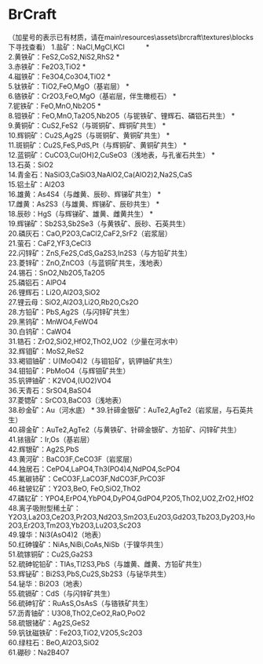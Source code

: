   # BrCraft            

（加星号的表示已有材质，请在main\resources\assets\brcraft\textures\blocks下寻找查看）
1.盐矿：NaCl,MgCl,KCl            *            
2.黄铁矿：FeS2,CoS2,NiS2,RhS2            *            
3.赤铁矿：Fe2O3,TiO2            *            
4.磁铁矿：Fe3O4,Co3O4,TiO2            *            
5.钛铁矿：TiO2,FeO,MgO（基岩层）            *            
6.铬铁矿：Cr2O3,FeO,MgO（基岩层，伴生橄榄石）            *            
7.铌铁矿：FeO,MnO,Nb2O5            *            
8.钽铁矿：FeO,MnO,Ta2O5,Nb2O5（与铌铁矿、锂辉石、磷铝石共生）         *               
9.黄铜矿：CuS2,FeS2（与斑铜矿、辉铜矿共生）            *            
10.辉铜矿：Cu2S,Ag2S（与斑铜矿、黄铜矿共生）            *            
11.斑铜矿：Cu2S,FeS,PdS,Pt（与辉铜矿、黄铜矿共生）            *            
12.蓝铜矿：CuCO3,Cu(OH)2,CuSeO3（浅地表，与孔雀石共生）            *            
13.石英：SiO2            
14.青金石：NaSiO3,CaSiO3,NaAlO2,Ca(AlO2)2,Na2S,CaS            
15.铝土矿：Al2O3            
16.雄黄：As4S4（与雌黄、辰砂、辉锑矿共生）            *            
17.雌黄：As2S3（与雄黄、辉锑矿、辰砂共生）            *            
18.辰砂：HgS（与辉锑矿、雄黄、雌黄共生）            *            
19.辉锑矿：Sb2S3,Sb2Se3（与黄铁矿、辰砂、石英共生）            
20.磷灰石：CaO,P2O3,CaCl2,CaF2,SrF2（岩浆层）            
21.萤石：CaF2,YF3,CeCl3            
22.闪锌矿：ZnS,Fe2S,CdS,Ga2S3,In2S3（与方铅矿共生）            
23.菱锌矿：ZnO,ZnCO3（与蓝铜矿共生，浅地表）            
24.锡石：SnO2,Nb2O5,Ta2O5            
25.磷铝石：AlPO4            
26.锂辉石：Li2O,Al2O3,SiO2            
27.锂云母：SiO2,Al2O3,Li2O,Rb2O,Cs2O            
28.方铅矿：PbS,Ag2S（与闪锌矿共生）            
29.黑钨矿：MnWO4,FeWO4            
30.白钨矿：CaWO4            
31.锆石：ZrO2,SiO2,HfO2,ThO2,UO2（少量在河水中）            
32.辉钼矿：MoS2,ReS2            
33.褐钼铀矿：U(MoO4)2（与钼铅矿，钒钾铀矿共生）            
34.钼铅矿：PbMoO4（与辉钼矿共生）            
35.钒钾铀矿：K2VO4,(UO2)VO4            
36.天青石：SrSO4,BaSO4            
37.菱锶矿：SrCO3,BaCO3（浅地表）            
38.砂金矿：Au（河水底）            *
39.针碲金银矿：AuTe2,AgTe2（岩浆层，与石英共生）            
40.碲金矿：AuTe2,AgTe2（与黄铁矿、针碲金银矿、方铅矿、闪锌矿共生）            
41.铱锇矿：Ir,Os（基岩层）            
42.辉银矿：Ag2S,PbS            
43.黄河矿：BaCO3F,CeCO3F（岩浆层）            
44.独居石：CePO4,LaPO4,Th3(PO4)4,NdPO4,ScPO4            
45.氟碳铈矿：CeCO3F,LaCO3F,NdCO3F,PrCO3F            
46.硅铍钇矿：Y2O3,BeO,	FeO,SiO2,ThO2            
47.磷钇矿：YPO4,ErPO4,YbPO4,DyPO4,GdPO4,P2O5,ThO2,UO2,ZrO2,HfO2            
48.离子吸附型稀土矿：Y2O3,La2O3,Ce2O3,Pr2O3,Nd2O3,Sm2O3,Eu2O3,Gd2O3,Tb2O3,Dy2O3,Ho2O3,Er2O3,Tm2O3,Yb2O3,Lu2O3,Sc2O3            
49.镍华：Ni3(AsO4)2（地表）            
50.红砷镍矿：NiAs,NiBi,CoAs,NiSb（于镍华共生）            
51.硫镓铜矿：Cu2S,Ga2S3            
52.硫砷铊铅矿：TlAs,Tl2S3,PbS（与雄黄、雌黄、方铅矿共生）            
53.辉铋矿：Bi2S3,PbS,Cu2S,Sb2S3（与铋华共生）            
54.铋华：Bi2O3（地表）            
55.硫镉矿：CdS（与闪锌矿共生）            
56.硫砷钌矿：RuAsS,OsAsS（与铬铁矿共生）            
57.沥青铀矿：U3O8,ThO2,CeO2,RaO,PoO2            
58.硫银锗矿：Ag2S,GeS2            
59.钒钛磁铁矿：Fe2O3,TiO2,V2O5,Sc2O3            
60.绿柱石：BeO,Al2O3,SiO2 	            
61.硼砂：Na2B4O7            
